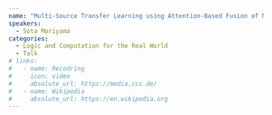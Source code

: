 ```yaml
---
name: "Multi-Source Transfer Learning using Attention-Based Fusion of Multiple CNN Models"
speakers:
  - Sota Moriyama
categories:
  - Logic and Computation for the Real World
  - Talk
# links:
#   - name: Recodring
#     icon: video
#     absolute_url: https://media.ccc.de/
#   - name: Wikipedia
#     absolute_url: https://en.wikipedia.org
---
```

